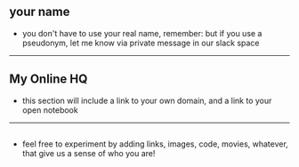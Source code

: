 ## your name

+ you don't have to use your real name, remember: but if you use a pseudonym, let me know via private message in our slack space

-----

## My Online HQ

+ this section will include a link to your own domain, and a link to your open notebook

------

## <anything else>

+ feel free to experiment by adding links, images, code, movies, whatever, that give us a sense of who you are!
